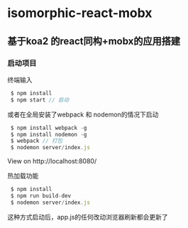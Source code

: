 # isomorphic-react-mobx

## 基于koa2 的react同构+mobx的应用搭建

### 启动项目

终端输入
``` javascript
 $ npm install 
 $ npm start // 启动 
```

或者在全局安装了webpack 和 nodemon的情况下启动

``` javascript
 $ npm install webpack -g
 $ npm install nodemon -g
 $ webpack // 打包
 $ nodemon server/index.js

```
View on http://localhost:8080/

热加载功能
``` javascript
 $ npm install 
 $ npm run build-dev
 $ nodemon server/index.js
```
这种方式启动后，app.js的任何改动浏览器刷新都会更新了

